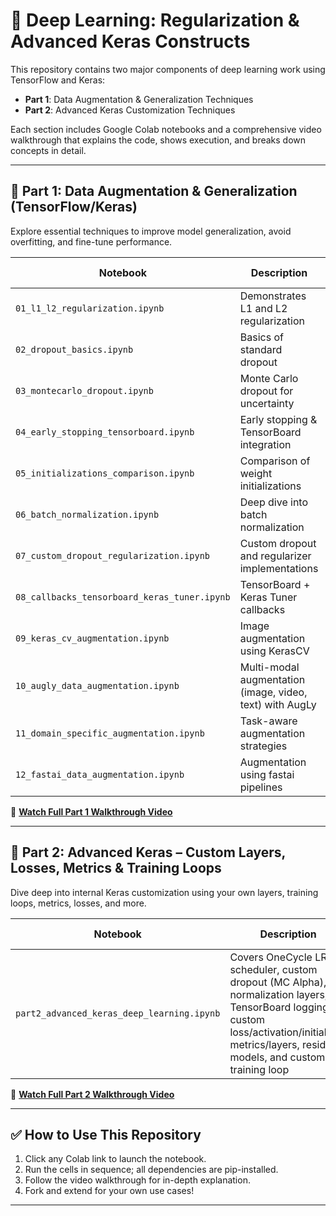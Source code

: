 # 🧠 Deep Learning: Regularization & Advanced Keras Constructs

This repository contains two major components of deep learning work using TensorFlow and Keras:

- **Part 1**: Data Augmentation & Generalization Techniques  
- **Part 2**: Advanced Keras Customization Techniques

Each section includes Google Colab notebooks and a comprehensive video walkthrough that explains the code, shows execution, and breaks down concepts in detail.

---

## 📁 Part 1: Data Augmentation & Generalization (TensorFlow/Keras)

Explore essential techniques to improve model generalization, avoid overfitting, and fine-tune performance.

| Notebook | Description | Colab Link |
|----------|-------------|------------|
| `01_l1_l2_regularization.ipynb` | Demonstrates L1 and L2 regularization | [Open in Colab](https://colab.research.google.com/drive/1jx50ZwuLSdVNvl8BoTfC_J7OZmbswehn?usp=sharing) |
| `02_dropout_basics.ipynb` | Basics of standard dropout | [Open in Colab](https://colab.research.google.com/drive/1_YAM3npPqGOFNG8OQ-RXf3JVznN5SmCD?usp=sharing) |
| `03_montecarlo_dropout.ipynb` | Monte Carlo dropout for uncertainty | [Open in Colab](https://colab.research.google.com/drive/15xoL8OoghlMOL_3CAC-hDwEFdq7BNX85?usp=sharing) |
| `04_early_stopping_tensorboard.ipynb` | Early stopping & TensorBoard integration | [Open in Colab](https://colab.research.google.com/drive/1CrbijMbuy7ZlieRbt5uX17zhDiy4C5P4?usp=sharing) |
| `05_initializations_comparison.ipynb` | Comparison of weight initializations | [Open in Colab](https://colab.research.google.com/drive/1mxpvxyfQMGx11f5LYYQpnJv8ZlypiRIA?usp=sharing) |
| `06_batch_normalization.ipynb` | Deep dive into batch normalization | [Open in Colab](https://colab.research.google.com/drive/1x3CU7ZZaGvB3vBoE4YWND2sheCqQ8p-N?usp=sharing) |
| `07_custom_dropout_regularization.ipynb` | Custom dropout and regularizer implementations | [Open in Colab](https://colab.research.google.com/drive/1fYay_jYN6asJo1HY_11GEq_ZY0YuBzL2?usp=sharing) |
| `08_callbacks_tensorboard_keras_tuner.ipynb` | TensorBoard + Keras Tuner callbacks | [Open in Colab](https://colab.research.google.com/drive/1WVCGjHHiAxh1HLHr2XL6_FVYjYf0VCzl?usp=sharing) |
| `09_keras_cv_augmentation.ipynb` | Image augmentation using KerasCV | [Open in Colab](https://colab.research.google.com/drive/16-8epeWCbSSqftk93C3QJCuSGSp0MJl9?usp=sharing) |
| `10_augly_data_augmentation.ipynb` | Multi-modal augmentation (image, video, text) with AugLy | [Open in Colab](https://colab.research.google.com/drive/17uGhNnVQpthfeaL4gEsOgYTzwG5P2kxA?usp=sharing) |
| `11_domain_specific_augmentation.ipynb` | Task-aware augmentation strategies | [Open in Colab](https://colab.research.google.com/drive/1RH6ztSj6yqkYm6jpUdUK6s6pml1D9KJa?usp=sharing) |
| `12_fastai_data_augmentation.ipynb` | Augmentation using fastai pipelines | [Open in Colab](https://colab.research.google.com/drive/1BwODECnAqxzIUw_AeMEBMahyyS6Rnsa-?usp=sharing) |


🎥 **[Watch Full Part 1 Walkthrough Video](https://youtu.be/VwLMDHdFGCY)**

---

## 📁 Part 2: Advanced Keras – Custom Layers, Losses, Metrics & Training Loops

Dive deep into internal Keras customization using your own layers, training loops, metrics, losses, and more.

| Notebook | Description | Colab Link |
|----------|-------------|------------|
| `part2_advanced_keras_deep_learning.ipynb` | Covers OneCycle LR scheduler, custom dropout (MC Alpha), normalization layers, TensorBoard logging, custom loss/activation/initializer, metrics/layers, residual models, and custom training loop | [Open in Colab](https://colab.research.google.com/drive/1q73loj2SZtItwF8lxT_d5Ik4cVU9_hzr?usp=sharing) |

🎥 **[Watch Full Part 2 Walkthrough Video](https://youtu.be/9M6eoqCDRAo)**

---

## ✅ How to Use This Repository

1. Click any Colab link to launch the notebook.
2. Run the cells in sequence; all dependencies are pip-installed.
3. Follow the video walkthrough for in-depth explanation.
4. Fork and extend for your own use cases!


---
